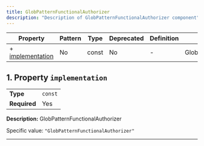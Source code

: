 ```yaml
---
title: GlobPatternFunctionalAuthorizer
description: "Description of GlobPatternFunctionalAuthorizer component"
---
```


| Property                             | Pattern | Type  | Deprecated | Definition | Title/Description               |
| ------------------------------------ | ------- | ----- | ---------- | ---------- | ------------------------------- |
| + [implementation](#implementation ) | No      | const | No         | -          | GlobPatternFunctionalAuthorizer |

## <a name="implementation"></a>1. Property `implementation`

|              |         |
| ------------ | ------- |
| **Type**     | `const` |
| **Required** | Yes     |

**Description:** GlobPatternFunctionalAuthorizer

Specific value: `"GlobPatternFunctionalAuthorizer"`

----------------------------------------------------------------------------------------------------------------------------
